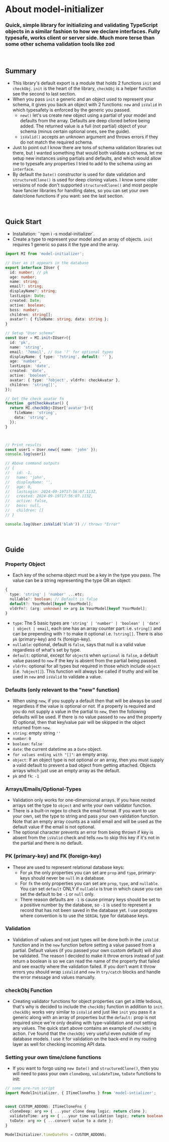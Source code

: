 # About model-initializer
<h3>Quick, simple library for initializing and validating TypeScript objects in a similar fashion to how we declare interfaces. Fully typesafe, works client or server side. Much more terse than some other schema validation tools like <b>zod</b></h3>
<br/>

## Summary
- This library's default export is a module that holds 2 functions `init` and `checkObj`. `init` is the heart of the library, `checkObj` is a helper function see the second to last section.
- When you pass `init` a generic and an object used to represent your schema, it gives you back an object with 2 functions: `new` and `isValid` in which typesafety is enforced by the generic you passed.
  - `new()` let's us create new object using a partial of your model and defaults from the array. Defaults are deep cloned before being added. The returned value is a full (not partial) object of your schema (minus certain optional ones, see the guide).
  - `isValid()` accepts an unknown argument and throws errors if they do not match the required schema.
- Just to point out I know there are tons of schema validation libraries out there, but I wanted something that would both validate a schema, let me setup new instances using partials and defaults, and which would allow me to typesafe any properties I tried to add to the schema using an `interface`.
- By default the `Date()` constructor is used for date validation and `structuredClone()` is used for deep cloning values. I know some older versions of node don't supported `structuredClone()` and most people have fancier libraries for handling dates, so you can set your own date/clone functions if you want: see the last section.
<br/>


## Quick Start
- Installation: ``npm i -s modal-initializer`.
- Create a type to represent your model and an array of objects. `init` requires 1 generic so pass it the type and the array.

```typescript
import MI from 'model-initializer';

// User as it appears in the database
export interface IUser {
  id: number; // pk
  age: number;
  name: string;
  email?: string;
  displayName?: string;
  lastLogin: Date;
  created: Date;
  active: boolean;
  boss: number;
  children: string[];
  avatar?: { fileName: string; data: string };
}

// Setup "User schema"
const User = MI.init<IUser>({
  id: 'pk',
  name: 'string',
  email: '?email', // Use '?' for optional types
  displayName: { type: '?string', default: '' },
  age: 'number',
  lastLogin: 'date',
  created: 'date',
  active: 'boolean',
  avatar: { type: '?object', vldrFn: checkAvatar },
  children: 'string[]',
});

// Get the check avatar fn
function _getCheckAvatar() {
  return MI.checkObj<IUser['avatar']>({
    fileName: 'string',
    data: 'string',
  });
}



// Print results
const user1 = User.new({ name: 'john' });
console.log(user1)

// Above command outputs
// {
//   id: -1,
//   name: 'john',
//   displayName: '',
//   age: 0,
//   lastLogin: 2024-09-19T17:56:07.113Z,
//   created: 2024-09-19T17:56:07.113Z,
//   active: false,
//   boss: null,
//   children: []
// }

console.log(User.isValid('blah')) // throws "Error"
```
<br/>


## Guide

### Property Object

- Each key of the schema object must be a key in the type you pass. The value can be a string representing the type OR an object:
```typescript
{
  type: 'string' | 'number' ...etc;
  nullable?: boolean; // Default is false
  default?: YourModel[keyof YourModel];
  vldrFn?: (arg: unknown) => arg is YourModel[keyof YourModel];
}
```
- `type`: The 5 basic types are `'string' | 'number' | 'boolean' | 'date' | object | email`, each one has an array counter part: i.e. `string[]` and can be prepending with `?` to make it optional i.e. `?string[]`. There is also `pk` (primary-key) and `fk` (foreign-key).
- `nullable`: optional, default is `false`, says that null is a valid value regardless of what's set by type.
- `default`: optional, except for `object`s when `optional` is `false`, a default value passed to `new` if the key is absent from the partial being passed.
- `vldrFn`: optional for all types but required in those which include `object` (i.e. `?object[]`). This function will always be called if truthy and will be used in `new` and `isValid` to validate a value.

### Defaults (only relevant to the "new" function)
- When using `new`, if you supply a default then that will be always be used regardless if the value is optional or not. If a property is required and you do not supply a value in the partial to `new`, then the following defaults will be used. If there is no value passed to `new` and the property ID optional, then that key/value pair will be skipped in the object returned from `new`.
- `string`: empty string `''`
- `number`: `0`
- `boolean`: `false`
- `date`: the current datetime as a `Date` object.
- `for values ending with "[]"`: an empty array.
- `object`: If an object type is not optional or an array, then you must supply a valid default to prevent a bad object from getting attached. Objects arrays which just use an empty array as the default.
- `pk` and `fk`: `-1`

### Arrays/Emails/Optional-Types
- Validation only works for one-dimensional arrays. If you have nested arrays set the type to `object` and write your own validator function.
- There is a built-in regex to check the email format. If you want to use your own, set the type to string and pass your own validation function. Note that an empty array counts as a valid email and will be used as the default value if the email is not optional.
- The optional character prevents an error from being thrown if key is absent from the `isValid` check and tells `new` to skip this key if it's not in the partial and there is no default.

### PK (primary-key) and FK (foreign-key)
- These are used to represent relational database keys:
  - For `pk` the only properties you can set are `prop` and `type`, primary-keys should never be `null` in a database.
  - For `fk` the only properties you can set are `prop`, `type`, and `nullable`. You can set `default` ONLY if `nullable` is true in which cause you can set the default to be `-1` or `null` only.
  - There reason defaults are `-1` is cause primary keys should be set to a positive number by the database, so `-1` is used to represent a record that has not been saved in the database yet. I use postgres where convention is to use the `SERIAL` type for database keys.

### Validation
- Validation of values and not just types will be done both in the `isValid` function and in the `new` function before setting a value passed from a partial. Default values (if you passed your own custom default) will also be validated. The reason I decided to make it throw errors instead of just return a boolean is so we can read the name of the property that failed and see exactly where the validation failed. If you don't want it throw errors you should wrap `isValid` and `new` in `try/catch` blocks and handle the error message and values manually.

### checkObj Function
- Creating validator functions for object properties can get a little tedious, that's why is decided to include the `checkObj` function in addition to `init`. `checkObj` works very similar to `isValid` and just like `init` you pass it a generic along with an array of properties but the `default:` prop is not required since we're only dealing with type-validation and not setting any values. The quick start above contains an example of `checkObj` in action. I've found that the `checkObj` very useful even outside of my database models. I use it for validation on the back-end in my routing layer as well for checking incoming API data.

### Setting your own time/clone functions
- If you want to forgo using `new Date()` and `structuredClone()`, then you will need to pass your own `cloneDeep`, `validateTime`, `toDate` functions to init:
```typescript
// some pre-run script
import ModelInitializer, { ITimeCloneFns } from 'model-intializer';


const CUSTOM_ADDONS: ITimeCloneFns {
  cloneDeep: arg => { ...your clone deep logic; return clone };
  validateTime: arg => { ...your time validation logic; return boolean };
  toDate: arg => { ...convert value to a date };
}

ModelInitializer.timeDateFns = CUSTOM_ADDONS;

```

